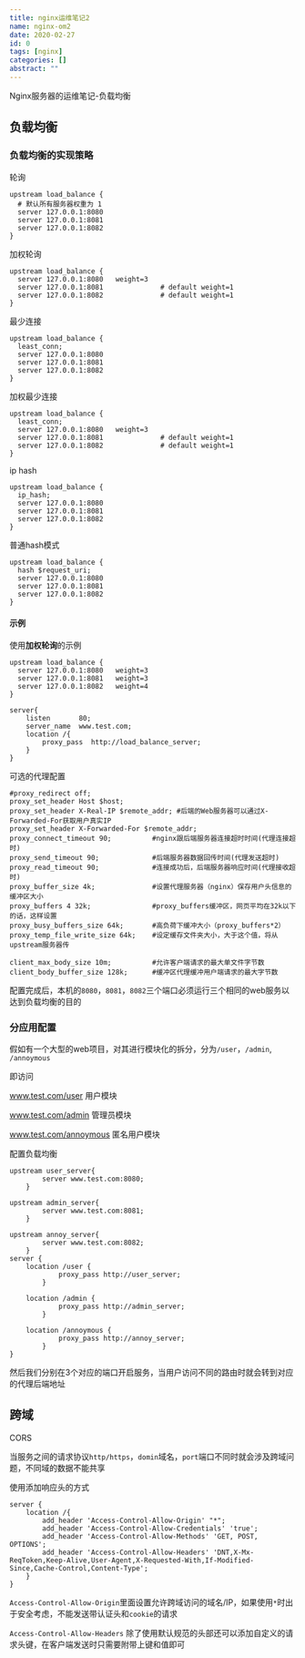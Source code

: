 ```yaml
---
title: nginx运维笔记2
name: nginx-om2
date: 2020-02-27
id: 0
tags: [nginx]
categories: []
abstract: ""
---
```



Nginx服务器的运维笔记-负载均衡

<!--more-->

## 负载均衡

### 负载均衡的实现策略

轮询

```nginx
upstream load_balance {
  # 默认所有服务器权重为 1
  server 127.0.0.1:8080
  server 127.0.0.1:8081
  server 127.0.0.1:8082
}
```



加权轮询

```nginx
upstream load_balance {
  server 127.0.0.1:8080   weight=3
  server 127.0.0.1:8081              # default weight=1
  server 127.0.0.1:8082              # default weight=1
}
```

最少连接

```nginx
upstream load_balance {
  least_conn;
  server 127.0.0.1:8080
  server 127.0.0.1:8081
  server 127.0.0.1:8082
}
```

加权最少连接

```nginx
upstream load_balance {
  least_conn;  
  server 127.0.0.1:8080   weight=3
  server 127.0.0.1:8081              # default weight=1
  server 127.0.0.1:8082              # default weight=1
}
```

ip hash

```nginx
upstream load_balance {
  ip_hash;
  server 127.0.0.1:8080  
  server 127.0.0.1:8081              
  server 127.0.0.1:8082              
}
```

普通hash模式

```nginx
upstream load_balance {
  hash $request_uri;
  server 127.0.0.1:8080  
  server 127.0.0.1:8081              
  server 127.0.0.1:8082              
}
```

#### 示例

使用**加权轮询**的示例

```nginx
upstream load_balance {
  server 127.0.0.1:8080   weight=3
  server 127.0.0.1:8081   weight=3
  server 127.0.0.1:8082   weight=4
}

server{
    listen       80;   
    server_name  www.test.com;
    location /{
        proxy_pass  http://load_balance_server;
    }
}
```

可选的代理配置

```nginx
#proxy_redirect off;
proxy_set_header Host $host;
proxy_set_header X-Real-IP $remote_addr; #后端的Web服务器可以通过X-Forwarded-For获取用户真实IP
proxy_set_header X-Forwarded-For $remote_addr;
proxy_connect_timeout 90;          #nginx跟后端服务器连接超时时间(代理连接超时)
proxy_send_timeout 90;             #后端服务器数据回传时间(代理发送超时)
proxy_read_timeout 90;             #连接成功后，后端服务器响应时间(代理接收超时)
proxy_buffer_size 4k;              #设置代理服务器（nginx）保存用户头信息的缓冲区大小
proxy_buffers 4 32k;               #proxy_buffers缓冲区，网页平均在32k以下的话，这样设置
proxy_busy_buffers_size 64k;       #高负荷下缓冲大小（proxy_buffers*2）
proxy_temp_file_write_size 64k;    #设定缓存文件夹大小，大于这个值，将从upstream服务器传

client_max_body_size 10m;          #允许客户端请求的最大单文件字节数
client_body_buffer_size 128k;      #缓冲区代理缓冲用户端请求的最大字节数
```

配置完成后，本机的`8080`，`8081`，`8082`三个端口必须运行三个相同的web服务以达到负载均衡的目的

### 分应用配置

假如有一个大型的web项目，对其进行模块化的拆分，分为`/user`，`/admin`, `/annoymous`

即访问

www.test.com/user  用户模块

www.test.com/admin  管理员模块

www.test.com/annoymous  匿名用户模块

配置负载均衡

```nginx
upstream user_server{
		server www.test.com:8080;
	}

upstream admin_server{
		server www.test.com:8081;
	}

upstream annoy_server{
		server www.test.com:8082;
	}
server {
    location /user {
			proxy_pass http://user_server;
		}

	location /admin {
			proxy_pass http://admin_server;
		}

	location /annoymous {
			proxy_pass http://annoy_server;
		}
}
```

然后我们分别在3个对应的端口开启服务，当用户访问不同的路由时就会转到对应的代理后端地址

## 跨域

CORS

当服务之间的请求协议`http/https`，`domin`域名，`port`端口不同时就会涉及跨域问题，不同域的数据不能共享

使用添加响应头的方式

```nginx
server {
    location /{
        add_header 'Access-Control-Allow-Origin' "*";
		add_header 'Access-Control-Allow-Credentials' 'true';
		add_header 'Access-Control-Allow-Methods' 'GET, POST, OPTIONS';
		add_header 'Access-Control-Allow-Headers' 'DNT,X-Mx-ReqToken,Keep-Alive,User-Agent,X-Requested-With,If-Modified-Since,Cache-Control,Content-Type';
    }
}
```

`Access-Control-Allow-Origin`里面设置允许跨域访问的域名/IP，如果使用`*`时出于安全考虑，不能发送带认证头和`cookie`的请求

`Access-Control-Allow-Headers` 除了使用默认规范的头部还可以添加自定义的请求头键，在客户端发送时只需要附带上键和值即可

